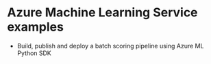 # Azure Machine Learning Service examples

- Build, publish and deploy a batch scoring pipeline using Azure ML Python SDK

